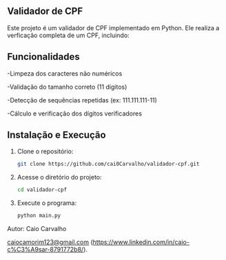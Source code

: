 ## Validador de CPF
Este projeto é um validador de CPF implementado em Python. Ele realiza a verficação completa de um CPF, incluindo:

## Funcionalidades 
-Limpeza dos caracteres não numéricos

-Validação do tamanho correto (11 dígitos)

-Detecção de sequências repetidas (ex: 111.111.111-11)

-Cálculo e verificação dos dígitos verificadores

## Instalação e Execução

1. Clone o repositório:
    ```bash 
    git clone https://github.com/cai0Carvalho/validador-cpf.git
    ```
2. Acesse o diretório do projeto:
    ``` bash
    cd validador-cpf
    ```
3. Execute o programa:
    ``` bash
    python main.py
    ```

Autor:
Caio Carvalho

caiocamorim123@gmail.com
(https://www.linkedin.com/in/caio-c%C3%A9sar-8791772b8/).